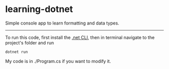 # learning-dotnet
Simple console app to learn formatting and data types.

---

To run this code, first install the [.net CLI](https://www.microsoft.com/net/learn/get-started-with-dotnet-tutorial), then in terminal navigate to the project's folder and run

```
dotnet run
```

My code is in ./Program.cs if you want to modify it.